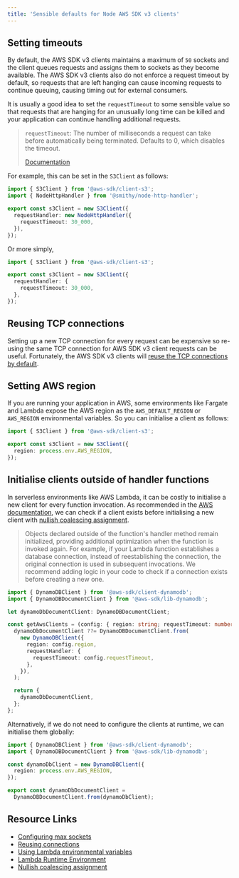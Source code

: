 ```yaml
---
title: 'Sensible defaults for Node AWS SDK v3 clients'
---
```


## Setting timeouts

By default, the AWS SDK v3 clients maintains a maximum of `50` sockets and the client queues requests and assigns them to sockets as they become available. The AWS SDK v3 clients also do not enforce a request timeout by default, so requests that are left hanging can cause incoming requests to continue queuing, causing timing out for external consumers.

It is usually a good idea to set the `requestTimeout` to some sensible value so that requests that are hanging for an unusually long time can be killed and your application can continue handling additional requests.

> `requestTimeout`: The number of milliseconds a request can take before automatically being terminated. Defaults to 0, which disables the timeout.
>
> [Documentation](https://docs.aws.amazon.com/AWSJavaScriptSDK/v3/latest/Package/-smithy-node-http-handler/Interface/NodeHttpHandlerOptions/)

For example, this can be set in the `S3Client` as follows:

```ts
import { S3Client } from '@aws-sdk/client-s3';
import { NodeHttpHandler } from '@smithy/node-http-handler';

export const s3Client = new S3Client({
  requestHandler: new NodeHttpHandler({
    requestTimeout: 30_000,
  }),
});
```

Or more simply,

```ts
import { S3Client } from '@aws-sdk/client-s3';

export const s3Client = new S3Client({
  requestHandler: {
    requestTimeout: 30_000,
  },
});
```

## Reusing TCP connections

Setting up a new TCP connection for every request can be expensive so re-using the same TCP connection for AWS SDK v3 client requests can be useful. Fortunately, the AWS SDK v3 clients will [reuse the TCP connections by default](https://docs.aws.amazon.com/sdk-for-javascript/v3/developer-guide/node-reusing-connections.html).

## Setting AWS region

If you are running your application in AWS, some environments like Fargate and Lambda expose the AWS region as the `AWS_DEFAULT_REGION` or `AWS_REGION` environmental variables. So you can initialise a client as follows:

```ts
import { S3Client } from '@aws-sdk/client-s3';

export const s3Client = new S3Client({
  region: process.env.AWS_REGION,
});
```

## Initialise clients outside of handler functions

In serverless environments like AWS Lambda, it can be costly to initialise a new client for every function invocation. As recommended in the [AWS documentation](https://docs.aws.amazon.com/lambda/latest/dg/lambda-runtime-environment.html), we can check if a client exists before initialising a new client with [nullish coalescing assignment](https://developer.mozilla.org/en-US/docs/Web/JavaScript/Reference/Operators/Nullish_coalescing_assignment).

> Objects declared outside of the function's handler method remain initialized, providing additional optimization when the function is invoked again. For example, if your Lambda function establishes a database connection, instead of reestablishing the connection, the original connection is used in subsequent invocations. We recommend adding logic in your code to check if a connection exists before creating a new one.

```ts
import { DynamoDBClient } from '@aws-sdk/client-dynamodb';
import { DynamoDBDocumentClient } from '@aws-sdk/lib-dynamodb';

let dynamoDbDocumentClient: DynamoDBDocumentClient;

const getAwsClients = (config: { region: string; requestTimeout: number }) => {
  dynamoDbDocumentClient ??= DynamoDBDocumentClient.from(
    new DynamoDBClient({
      region: config.region,
      requestHandler: {
        requestTimeout: config.requestTimeout,
      },
    }),
  );

  return {
    dynamoDbDocumentClient,
  };
};
```

Alternatively, if we do not need to configure the clients at runtime, we can initialise them globally:

```ts
import { DynamoDBClient } from '@aws-sdk/client-dynamodb';
import { DynamoDBDocumentClient } from '@aws-sdk/lib-dynamodb';

const dynamoDbClient = new DynamoDBClient({
  region: process.env.AWS_REGION,
});

export const dynamoDbDocumentClient =
  DynamoDBDocumentClient.from(dynamoDbClient);
```

## Resource Links

- [Configuring max sockets](https://docs.aws.amazon.com/sdk-for-javascript/v3/developer-guide/node-configuring-maxsockets.html)
- [Reusing connections](https://docs.aws.amazon.com/sdk-for-javascript/v3/developer-guide/node-reusing-connections.html)
- [Using Lambda environmental variables](https://docs.aws.amazon.com/lambda/latest/dg/configuration-envvars.html)
- [Lambda Runtime Environment](https://docs.aws.amazon.com/lambda/latest/dg/lambda-runtime-environment.html)
- [Nullish coalescing assignment](https://developer.mozilla.org/en-US/docs/Web/JavaScript/Reference/Operators/Nullish_coalescing_assignment)
